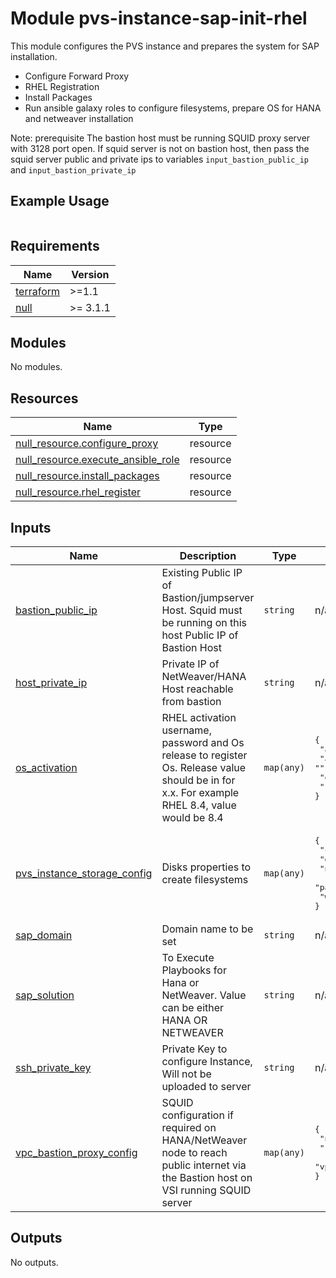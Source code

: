 # Module pvs-instance-sap-init-rhel

This module configures the PVS instance and prepares the system for SAP installation.
- Configure Forward Proxy
- RHEL Registration
- Install Packages
- Run ansible galaxy roles to configure filesystems, prepare OS for HANA and netweaver installation

Note: prerequisite The bastion host must be running SQUID proxy server with 3128 port open. If squid server is not on bastion host, then pass the squid server public and private ips to variables `input_bastion_public_ip` and `input_bastion_private_ip`

## Example Usage
```
```

<!-- BEGINNING OF PRE-COMMIT-TERRAFORM DOCS HOOK -->
## Requirements

| Name | Version |
|------|---------|
| <a name="requirement_terraform"></a> [terraform](#requirement\_terraform) | >=1.1 |
| <a name="requirement_null"></a> [null](#requirement\_null) | >= 3.1.1 |

## Modules

No modules.

## Resources

| Name | Type |
|------|------|
| [null_resource.configure_proxy](https://registry.terraform.io/providers/hashicorp/null/latest/docs/resources/resource) | resource |
| [null_resource.execute_ansible_role](https://registry.terraform.io/providers/hashicorp/null/latest/docs/resources/resource) | resource |
| [null_resource.install_packages](https://registry.terraform.io/providers/hashicorp/null/latest/docs/resources/resource) | resource |
| [null_resource.rhel_register](https://registry.terraform.io/providers/hashicorp/null/latest/docs/resources/resource) | resource |

## Inputs

| Name | Description | Type | Default | Required |
|------|-------------|------|---------|:--------:|
| <a name="input_bastion_public_ip"></a> [bastion\_public\_ip](#input\_bastion\_public\_ip) | Existing Public IP of Bastion/jumpserver Host. Squid must be running on this host Public IP of Bastion Host | `string` | n/a | yes |
| <a name="input_host_private_ip"></a> [host\_private\_ip](#input\_host\_private\_ip) | Private IP of NetWeaver/HANA Host reachable from bastion | `string` | n/a | yes |
| <a name="input_os_activation"></a> [os\_activation](#input\_os\_activation) | RHEL activation username, password and Os release to register Os. Release value should be in for x.x. For example RHEL 8.4, value would be 8.4 | `map(any)` | <pre>{<br>  "activation_password": "",<br>  "activation_username": "",<br>  "os_release": "8.4",<br>  "required": false<br>}</pre> | no |
| <a name="input_pvs_instance_storage_config"></a> [pvs\_instance\_storage\_config](#input\_pvs\_instance\_storage\_config) | Disks properties to create filesystems | `map(any)` | <pre>{<br>  "counts": "",<br>  "disks_size": "",<br>  "names": "",<br>  "paths": "",<br>  "wwns": ""<br>}</pre> | no |
| <a name="input_sap_domain"></a> [sap\_domain](#input\_sap\_domain) | Domain name to be set | `string` | n/a | yes |
| <a name="input_sap_solution"></a> [sap\_solution](#input\_sap\_solution) | To Execute Playbooks for Hana or NetWeaver. Value can be either HANA OR NETWEAVER | `string` | n/a | yes |
| <a name="input_ssh_private_key"></a> [ssh\_private\_key](#input\_ssh\_private\_key) | Private Key to configure Instance, Will not be uploaded to server | `string` | n/a | yes |
| <a name="input_vpc_bastion_proxy_config"></a> [vpc\_bastion\_proxy\_config](#input\_vpc\_bastion\_proxy\_config) | SQUID configuration if required on HANA/NetWeaver node to reach public internet via the Bastion host on VSI running SQUID server | `map(any)` | <pre>{<br>  "no_proxy_ips": "",<br>  "required": false,<br>  "vpc_bastion_private_ip": ""<br>}</pre> | no |

## Outputs

No outputs.
<!-- END OF PRE-COMMIT-TERRAFORM DOCS HOOK -->
